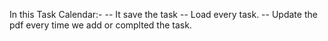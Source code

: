 In this Task Calendar:-
-- It save the task 
-- Load every task.
-- Update the pdf every time we add or complted the task.

